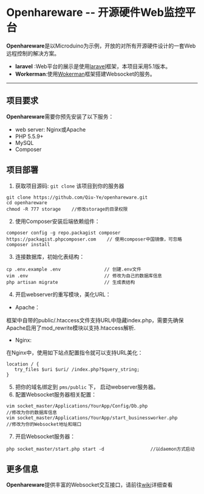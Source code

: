 # Openhareware -- 开源硬件Web监控平台 

**Openhareware**是以Microduino为示例，开放的对所有开源硬件设计的一套Web远程控制的解决方案。
                                                                                                                                                     
- **laravel** :Web平台的展示是使用[laravel](https://laravel.com)框架，本项目采用5.1版本。
- **Workerman**:使用[Wokerman](http://www.workerman.net)框架搭建Websocket的服务。
                                                                                                                                                    
-------------------                                                                                                                                  
                                                                                                                                                     
## 项目要求
                                                                                
**Openhareware**需要你预先安装了以下服务：
- web server: Nginx或Apache
- PHP 5.5.9+
- MySQL
- Composer

 ## 项目部署

1. 获取项目源码: `git clone` 该项目到你的服务器
```
git clone https://github.com/Qiu-Ye/openhareware.git 
cd openhareware
chmod -R 777 storage    //修改storage的目录权限
```
2. 使用Composer安装后端依赖组件：
```
composer config -g repo.packagist composer https://packagist.phpcomposer.com    // 使用composer中国镜像，可忽略
composer install
```
3. 连接数据库，初始化表结构：
```
cp .env.example .env                // 创建.env文件
vim .env                            // 修改为自己的数据库信息
php artisan migrate                 // 生成表结构
```
4. 开启webserver的重写模块，美化URL：
- Apache：

框架中自带的public/.htaccess文件支持URL中隐藏index.php，需要先确保Apache启用了mod_rewrite模块以支持.htaccess解析.

- Nginx:

在Nginx中，使用如下站点配置指令就可以支持URL美化：
```
location / {
   try_files $uri $uri/ /index.php?$query_string;
}
```
5. 把你的域名绑定到 `pms/public` 下， 启动webserver服务器。
6. 配置Websocket服务器相关配置：
```
vim socket_master/Applications/YourApp/Config/Db.php                 //修改为你的数据库信息
vim socket_master/Applications/YourApp/start_businessworker.php      //修改为你的Websocket地址和端口
```
7. 开启Websocket服务器：
```
php socket_master/start.php start -d                 //以daemon方式启动
```

## 更多信息
**Openhareware**提供丰富的Websocket交互接口，请前往[wiki](https://github.com/Qiu-Ye/openhareware/wiki/%E5%85%B3%E4%BA%8EWebsocket%E9%80%9A%E4%BF%A1%E4%B8%AD%EF%BC%8C%E8%AE%BE%E5%A4%87%E7%AB%AF%E4%B8%8E%E6%9C%8D%E5%8A%A1%E5%99%A8%E7%9A%84%E4%BA%A4%E4%BA%92%E6%8E%A5%E5%8F%A3%E7%BA%A6%E5%AE%9A)详细查看


